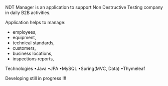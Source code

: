 NDT Manager is an application to support Non Destructive Testing company in daily B2B activities.

Application helps to manage:

* employees,
* equipment,
* technical standards,
* customers,
* business locations,
* inspections reports,
 
Technologies
•Java
•JPA
•MySQL
•Spring(MVC, Data)
•Thymeleaf

Developing still in progress !!!